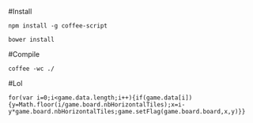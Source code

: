 #Install

```
npm install -g coffee-script
```

```
bower install
```

#Compile

```
coffee -wc ./
```

#Lol

```
for(var i=0;i<game.data.length;i++){if(game.data[i]){y=Math.floor(i/game.board.nbHorizontalTiles);x=i-y*game.board.nbHorizontalTiles;game.setFlag(game.board.board,x,y)}}
```
